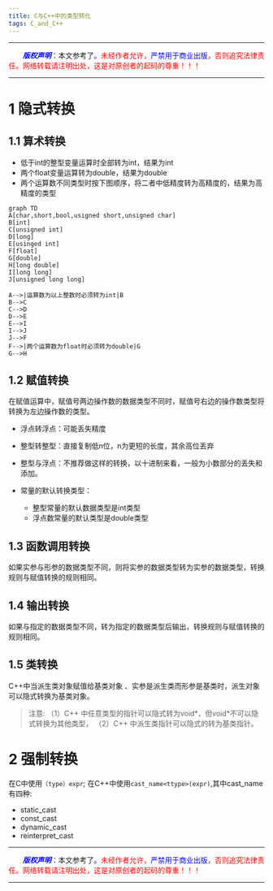 ```yaml
---
title: C与C++中的类型转化
tags: C_and_C++
---
```


------

&emsp;&emsp;<font color=blue>**_版权声明_**</font>：本文参考了<font color=blue>。</font><font color=red>未经作者允许，<font color=blue>严禁用于商业出版</font>，否则追究法律责任。网络转载请注明出处，这是对原创者的起码的尊重！！！</font>

------

<style>table{word-break:initial;}</style>

# 1 隐式转换
## 1.1 算术转换

* 低于int的整型变量运算时全部转为int，结果为int
* 两个float变量运算转为double，结果为double
* 两个运算数不同类型时按下图顺序，将二者中低精度转为高精度的，结果为高精度的类型

```mermaid!
graph TD
A[char,short,bool,usigned short,unsigned char]
B[int]
C[unsigned int]
D[long]
E[usinged int]
F[float]
G[double]
H[long double]
I[long long]
J[unsigned long long]

A-->|运算数为以上整数时必须转为int|B
B-->C
C-->D
D-->E
E-->I
I-->J
J-->F
F-->|两个运算数为float时必须转为double|G
G-->H

```

## 1.2 赋值转换
在赋值运算中，赋值号两边操作数的数据类型不同时，赋值号右边的操作数类型将转换为左边操作数的类型。 

* 浮点转浮点：可能丢失精度
* 整型转整型：直接复制低n位，n为更短的长度，其余高位丢弃
* 整型与浮点：不推荐做这样的转换，以十进制来看，一般为小数部分的丢失和添加。


* 常量的默认转换类型：
  * 整型常量的默认数据类型是int类型
  * 浮点数常量的默认类型是double类型

## 1.3 函数调用转换
如果实参与形参的数据类型不同，则将实参的数据类型转为实参的数据类型，转换规则与赋值转换的规则相同。
## 1.4 输出转换
如果与指定的数据类型不同，转为指定的数据类型后输出，转换规则与赋值转换的规则相同。

## 1.5 类转换
C++中当派生类对象赋值给基类对象 、实参是派生类而形参是基类时，派生对象可以隐式转换为基类对象。

>注意:
>（1）C++ 中任意类型的指针可以隐式转为void*，但void*不可以隐式转换为其他类型，
>（2）C++ 中派生类指针可以隐式的转为基类指针。

# 2 强制转换
在C中使用`（type）expr`;
在C++中使用`cast_name<ttype>(expr)`,其中cast_name有四种:
  * static_cast
  * const_cast
  * dynamic_cast
  * reinterpret_cast
 



------

&emsp;&emsp;<font color=blue>**_版权声明_**</font>：本文参考了<font color=blue>。</font><font color=red>未经作者允许，<font color=blue>严禁用于商业出版</font>，否则追究法律责任。网络转载请注明出处，这是对原创者的起码的尊重！！！</font>

------
